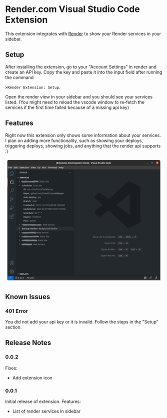 # Render.com Visual Studio Code Extension

This extension integrates with [Render](https://render.com) to show your Render services in your sidebar.

## Setup
After installing the extension, go to your "Account Settings" in render and create an API key. Copy the key and paste it into the input field after running the command 

`>Render Extension: Setup`.

Open the render view in your sidebar and you should see your services listed. (You might need to reload the vscode window to re-fetch the services if the first time failed because of a missing api key)

## Features

Right now this extension only shows some information about your services. I plan on adding more functionality, such as showing your deploys, triggering deploys, showing jobs, and anything that the render api supports :) 

![Services List](./images/services.png)

## Known Issues

### 401 Error

You did not add your api key or it is invalid. Follow the steps in the "Setup" section.

## Release Notes
### 0.0.2

Fixes:
 - Add extension icon

### 0.0.1

Initial release of extension.
Features:
- List of render services in sidebar

